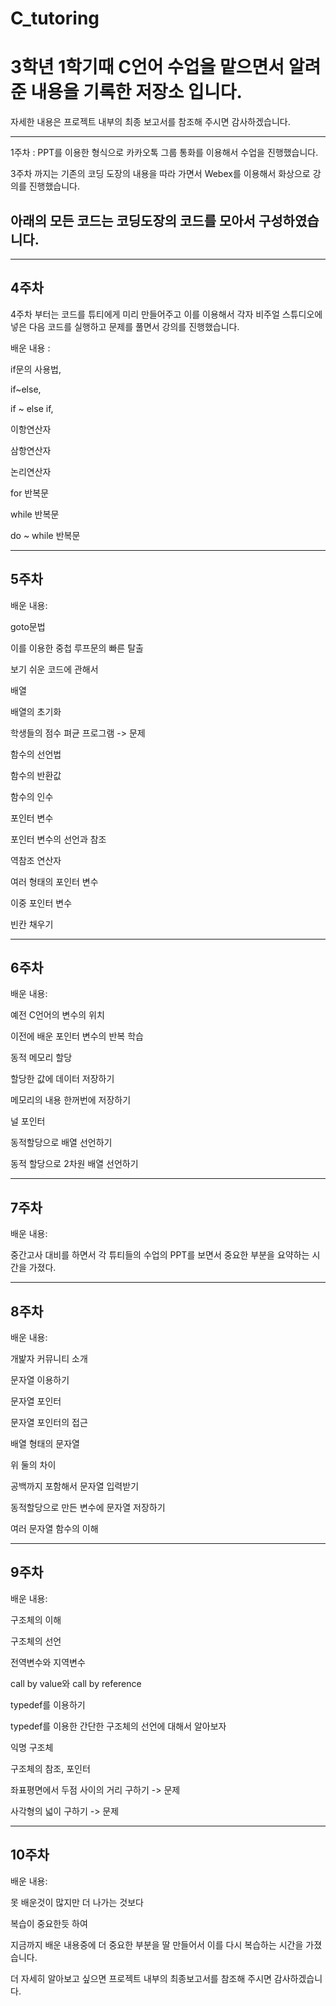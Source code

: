 # C_tutoring

# 3학년 1학기때 C언어 수업을 맡으면서 알려준 내용을 기록한 저장소 입니다.

자세한 내용은 프로젝트 내부의 최종 보고서를 참조해 주시면 감사하겠습니다.

---

1주차 : PPT를 이용한 형식으로 카카오톡 그룹 통화를 이용해서 수업을 진행했습니다.

3주차 까지는 기존의 코딩 도장의 내용을 따라 가면서 Webex를 이용해서 화상으로 강의를 진행했습니다.

## 아래의 모든 코드는 코딩도장의 코드를 모아서 구성하였습니다.

---

## 4주차

4주차 부터는 코드를 튜티에게 미리 만들어주고 이를 이용해서 각자 비주얼 스튜디오에 넣은 다음 코드를 실행하고 문제를 풀면서 강의를 진행했습니다.

배운 내용 : 

if문의 사용법,

if~else, 

if ~ else if,

이항연산자

삼항연산자

논리연산자

for 반복문

while 반복문

do ~ while 반복문

---

## 5주차

배운 내용:

goto문법

이를 이용한 중첩 루프문의 빠른 탈출

보기 쉬운 코드에 관해서

배열

배열의 초기화

학생들의 점수 펴균 프로그램 -> 문제

함수의 선언법

함수의 반환값

함수의 인수

포인터 변수

포인터 변수의 선언과 참조

역참조 연산자

여러 형태의 포인터 변수

이중 포인터 변수

빈칸 채우기 

---

## 6주차

배운 내용:

예전 C언어의 변수의 위치

이전에 배운 포인터 변수의 반복 학습

동적 메모리 할당

할당한 값에 데이터 저장하기

메모리의 내용 한꺼번에 저장하기

널 포인터

동적할당으로 배열 선언하기

동적 할당으로 2차원 배열 선언하기

---

## 7주차

배운 내용:

중간고사 대비를 하면서 각 튜티들의 수업의 PPT를 보면서 중요한 부분을 요약하는 시간을 가졌다.

---

## 8주차

배운 내용:

개밡자 커뮤니티 소개

문자열 이용하기

문자열 포인터

문자열 포인터의 접근

배열 형태의 문자열

위 둘의 차이

공백까지 포함해서 문자열 입력받기

동적할당으로 만든 변수에 문자열 저장하기

여러 문자열 함수의 이해

---

## 9주차

배운 내용:

구조체의 이해

구조체의 선언

전역변수와 지역변수

call by value와 call by reference

typedef를 이용하기

typedef를 이용한 간단한 구조체의 선언에 대해서 알아보자

익명 구조체

구조체의 참조, 포인터

좌표평면에서 두점 사이의 거리 구하기 -> 문제

사각형의 넓이 구하기 -> 문제

---

## 10주차

배운 내용:

못 배운것이 많지만 더 나가는 것보다

복습이 중요한듯 하여

지금까지 배운 내용중에 더 중요한 부분을 딸 만들어서 이를 다시 복습하는 시간을 가졌습니다.

더 자세히 알아보고 싶으면 프로젝트 내부의 최종보고서를 참조해 주시면 감사하겠습니다.

